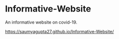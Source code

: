 # Informative-Website
An informative website on covid-19.

https://saumyagupta27.github.io/Informative-Website/
